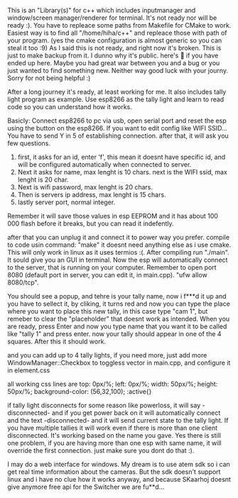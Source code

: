 This is an "Library(s)" for c++ which includes inputmanager and window/screen manager/renderer for terminal. It's not ready nor will be ready :). You have to repleace some paths from Makefile for CMake to work. 
Easiest way is to find all "/home/hiha/c++" and repleace those with path of your program. (yes the cmake configuration is almost generic so you can steal it too :9) 
As I said this is not ready, and right now it's broken. This is just to make backup from it. I dunno why it's public. here's 🍪 if you have ended up here. Maybe you had great war between you and a bug or you just wanted to find something new. Neither way good luck with your journy. Sorry for not being helpful :)


After a long journey it's ready, at least working for me. It also includes tally light program as example. Use esp8266 as the tally light and learn to read code so you can understand how it works. 

Basicly: Connect esp8266 to pc via usb, open serial port and reset the esp using the button on the esp8266. If you want to edit config like WIFI SSID... You have to send Y in 5 of establishing connection. after that, it will ask you few questions.

1. first, it asks for an id, enter 'f', this mean it doesnt have specific id, and will be configured automatically when connected to server.
2.  Next it asks for name, max lenght is 10 chars. next is the WIFI ssid, max lenght is 20 char.
3.  Next is wifi password, max lenght is 20 chars.
4.  Then is servers ip address, max lenght is 15 chars.
5.  lastly server port, normal integer.

Remember it will save those values in esp EEPROM and it has about 100 000 flash before it breaks, but you can read it indefently.

after that you can unplug it and connect it to power way you prefer. compile to code usin command: "make" it doesnt need anything else as i use cmake. This will only work in linux as it uses termios :(. After compiling run  "./main". It sould give you an GUI in terminal. Now the esp will automatically connect to the server, that is running on your computer. Remember to open port 8080 (default port in server, you can edit it, in main.cpp). "ufw allow 8080/tcp". 

You should see a popup, and tehre is your tally name, now i f***d it up and you have to sellect it, by cliking, it turns red and now you can type the place where you want to place this new tally, in this case type "cam 1", but remeber to clear the "placeholder" that doesnt work as intended. When you are ready, press Enter and now you type name that you want it to be called like "tally 1" and press enter. now your tally should appear in one of the 4 squares. After this it should work.

and you can add up to 4 tally lights, if you need more, just add more WindowManager::Checkbox to toggless vector in main.cpp, and configure it in element.css

all working css lines are
top: 0px/%;
left: 0px/%; 
width: 50px/%;
height: 50px/%; 
background-color: (56,32,100);
:active{}

if tally light disconnects for some reason like powerloss, it will say -disconnected- and if you get power back on it will automatically connect and the text -disconnected- and it will send current state to the tally light. If you have multiple tallies it will work even if there is more than one client disconnected. It's working based on the name you gave. Yes there is still one problem, if you are having more than one esp with same name, it will override the first connection. just make sure you dont do that :). 

I may do a web interface for windows. My dream is to use atem sdk so i can get real time information about the cameras. But the sdk doesn't support linux and i have no clue how it works anyway, and because SKaarhoj doesnt give anymore free api for the Switcher we are fu**d...
